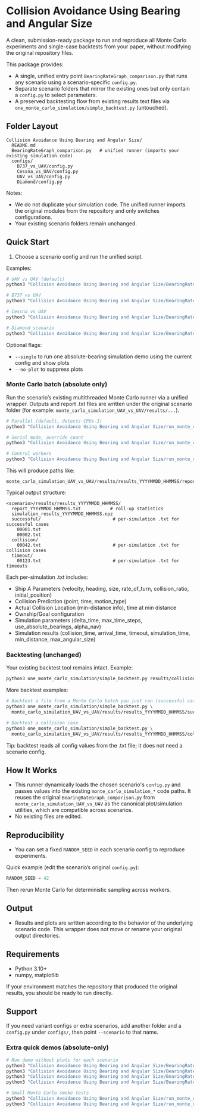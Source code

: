 # Collision Avoidance Using Bearing and Angular Size

A clean, submission-ready package to run and reproduce all Monte Carlo experiments and single-case backtests from your paper, without modifying the original repository files.

This package provides:

- A single, unified entry point `BearingRateGraph_comparison.py` that runs any scenario using a scenario-specific `config.py`.
- Separate scenario folders that mirror the existing ones but only contain a `config.py` to select parameters.
- A preserved backtesting flow from existing results text files via `one_monte_carlo_simulation/simple_backtest.py` (untouched).

## Folder Layout

```text
Collision Avoidance Using Bearing and Angular Size/
  README.md
  BearingRateGraph_comparison.py   # unified runner (imports your existing simulation code)
  configs/
    B737_vs_UAV/config.py
    Cessna_vs_UAV/config.py
    UAV_vs_UAV/config.py
    Diamond/config.py
```

Notes:

- We do not duplicate your simulation code. The unified runner imports the original modules from the repository and only switches configurations.
- Your existing scenario folders remain unchanged.


## Quick Start

1) Choose a scenario config and run the unified script.

Examples:

```bash
# UAV vs UAV (default)
python3 "Collision Avoidance Using Bearing and Angular Size/BearingRateGraph_comparison.py" --scenario UAV_vs_UAV

# B737 vs UAV
python3 "Collision Avoidance Using Bearing and Angular Size/BearingRateGraph_comparison.py" --scenario B737_vs_UAV

# Cessna vs UAV
python3 "Collision Avoidance Using Bearing and Angular Size/BearingRateGraph_comparison.py" --scenario Cessna_vs_UAV

# Diamond scenario
python3 "Collision Avoidance Using Bearing and Angular Size/BearingRateGraph_comparison.py" --scenario Diamond
```

Optional flags:

- `--single` to run one absolute-bearing simulation demo using the current config and show plots
- `--no-plot` to suppress plots

### Monte Carlo batch (absolute only)

Run the scenario’s existing multithreaded Monte Carlo runner via a unified wrapper. Outputs and report .txt files are written under the original scenario folder (for example: `monte_carlo_simulation_UAV_vs_UAV/results/...`).

```bash
# Parallel (default, detects CPUs-1)
python3 "Collision Avoidance Using Bearing and Angular Size/run_monte_carlo.py" --scenario UAV_vs_UAV

# Serial mode, override count
python3 "Collision Avoidance Using Bearing and Angular Size/run_monte_carlo.py" --scenario UAV_vs_UAV --serial --count 50

# Control workers
python3 "Collision Avoidance Using Bearing and Angular Size/run_monte_carlo.py" --scenario B737_vs_UAV --workers 8 --count 500
```

This will produce paths like:

```text
monte_carlo_simulation_UAV_vs_UAV/results/results_YYYYMMDD_HHMMSS/report_YYYYMMDD_HHMMSS.txt
```

Typical output structure:

```text
<scenario>/results/results_YYYYMMDD_HHMMSS/
  report_YYYYMMDD_HHMMSS.txt           # roll-up statistics
  simulation_results_YYYYMMDD_HHMMSS.npz
  successful/                           # per-simulation .txt for successful cases
    00001.txt
    00002.txt
  collision/
    00042.txt                           # per-simulation .txt for collision cases
  timeout/
    00123.txt                           # per-simulation .txt for timeouts
```

Each per-simulation .txt includes:

- Ship A Parameters (velocity, heading, size, rate_of_turn, collision_ratio, initial_position)
- Collision Prediction (point, time, motion_type)
- Actual Collision Location (min-distance info), time at min distance
- Ownship/Goal configuration
- Simulation parameters (delta_time, max_time_steps, use_absolute_bearings, alpha_nav)
- Simulation results (collision_time, arrival_time, timeout, simulation_time, min_distance, max_angular_size)

### Backtesting (unchanged)

Your existing backtest tool remains intact. Example:

```bash
python3 one_monte_carlo_simulation/simple_backtest.py results/collision/00092.txt
```

More backtest examples:

```bash
# Backtest a file from a Monte Carlo batch you just ran (successful case)
python3 one_monte_carlo_simulation/simple_backtest.py \
  monte_carlo_simulation_UAV_vs_UAV/results/results_YYYYMMDD_HHMMSS/successful/00001.txt

# Backtest a collision case
python3 one_monte_carlo_simulation/simple_backtest.py \
  monte_carlo_simulation_UAV_vs_UAV/results/results_YYYYMMDD_HHMMSS/collision/00042.txt
```

Tip: backtest reads all config values from the .txt file; it does not need a scenario config.

## How It Works

- This runner dynamically loads the chosen scenario's `config.py` and passes values into the existing `monte_carlo_simulation_*` code paths. It reuses the original `BearingRateGraph_comparison.py` from `monte_carlo_simulation_UAV_vs_UAV` as the canonical plot/simulation utilities, which are compatible across scenarios.
- No existing files are edited.

## Reproducibility

- You can set a fixed `RANDOM_SEED` in each scenario config to reproduce experiments.

Quick example (edit the scenario’s original `config.py`):

```python
RANDOM_SEED = 42
```

Then rerun Monte Carlo for deterministic sampling across workers.

## Output

- Results and plots are written according to the behavior of the underlying scenario code. This wrapper does not move or rename your original output directories.

## Requirements

- Python 3.10+
- numpy, matplotlib

If your environment matches the repository that produced the original results, you should be ready to run directly.

## Support

If you need variant configs or extra scenarios, add another folder and a `config.py` under `configs/`, then point `--scenario` to that name.

### Extra quick demos (absolute-only)

```bash
# Run demo without plots for each scenario
python3 "Collision Avoidance Using Bearing and Angular Size/BearingRateGraph_comparison.py" --scenario UAV_vs_UAV --no-plot
python3 "Collision Avoidance Using Bearing and Angular Size/BearingRateGraph_comparison.py" --scenario B737_vs_UAV --no-plot
python3 "Collision Avoidance Using Bearing and Angular Size/BearingRateGraph_comparison.py" --scenario Cessna_vs_UAV --no-plot
python3 "Collision Avoidance Using Bearing and Angular Size/BearingRateGraph_comparison.py" --scenario Diamond --no-plot

# Small Monte Carlo smoke tests
python3 "Collision Avoidance Using Bearing and Angular Size/run_monte_carlo.py" --scenario UAV_vs_UAV --serial --count 2
python3 "Collision Avoidance Using Bearing and Angular Size/run_monte_carlo.py" --scenario B737_vs_UAV --workers 4 --count 50
```
